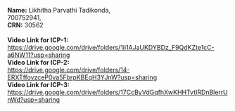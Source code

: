 **Name:** Likhitha Parvathi Tadikonda, <br> 
700752941, <br> 
**CRN:** 30562 <br><br>
**Video Link for ICP-1:** <br>
https://drive.google.com/drive/folders/1ii1AJaUKDYBDz_F9QdKZte1cC-a6NW11?usp=sharing   <br>
**Video Link for ICP-2:**            <br>
https://drive.google.com/drive/folders/14-ERXTffovzceP0va5FbrpKBEqH3YJnW?usp=sharing    <br>
**Video Link for ICP-3:** <br>
https://drive.google.com/drive/folders/17CcByVdGqfhXwKHHTvtIRDnBlerrUnWd?usp=sharing <br>
